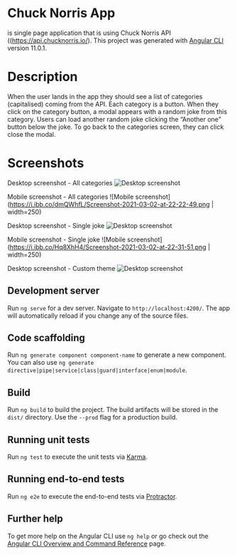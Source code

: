 # Chuck Norris App

is single page application that is using Chuck Norris API ((https://api.chucknorris.io/).
This project was generated with [Angular CLI](https://github.com/angular/angular-cli) version 11.0.1.

# Description
When the user lands in the app they should see a list of categories (capitalised) coming from
the API. Each category is a button. When they click on the category button, a modal appears with a random joke from this category. Users can load another random joke clicking the
“Another one” button below the joke. To go back to the categories screen, they can click close the modal.

# Screenshots
Desktop screenshot - All categories
![Desktop screenshot](https://i.ibb.co/rtcsXw7/Screenshot-2021-03-02-at-22-19-43.png)

Mobile screenshot - All categories
![Mobile screenshot](https://i.ibb.co/dmQWhfL/Screenshot-2021-03-02-at-22-22-49.png | width=250)

Desktop screenshot - Single joke
![Desktop screenshot](https://i.ibb.co/1vhWCVB/Screenshot-2021-03-02-at-22-27-41.png)

Mobile screenshot - Single joke 
![Mobile screenshot](https://i.ibb.co/Hq8XhH4/Screenshot-2021-03-02-at-22-31-51.png | width=250)

Desktop screenshot - Custom theme
![Desktop screenshot](https://i.ibb.co/BncqNKc/Screenshot-2021-03-02-at-22-41-33.png)

## Development server

Run `ng serve` for a dev server. Navigate to `http://localhost:4200/`. The app will automatically reload if you change any of the source files.

## Code scaffolding

Run `ng generate component component-name` to generate a new component. You can also use `ng generate directive|pipe|service|class|guard|interface|enum|module`.

## Build

Run `ng build` to build the project. The build artifacts will be stored in the `dist/` directory. Use the `--prod` flag for a production build.

## Running unit tests

Run `ng test` to execute the unit tests via [Karma](https://karma-runner.github.io).

## Running end-to-end tests

Run `ng e2e` to execute the end-to-end tests via [Protractor](http://www.protractortest.org/).

## Further help

To get more help on the Angular CLI use `ng help` or go check out the [Angular CLI Overview and Command Reference](https://angular.io/cli) page.
